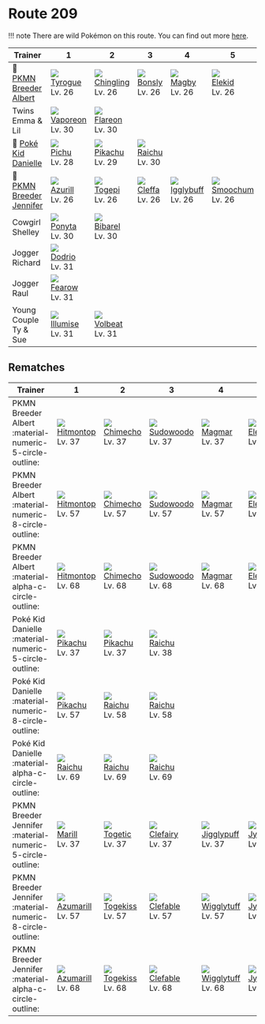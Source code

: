 # Route 209

!!! note
    There are wild Pokémon on this route. You can find out more [here](../../wild_pokemon/route_209/).


Trainer                                      | 1                                | 2                                 | 3                              | 4                                 | 5                                | 6
---                                          | ---                              | ---                               | ---                            | ---                               | ---                              | ---
:repeat: [PKMN Breeder Albert](#rematches)   | ![][236]<br>[Tyrogue]<br>Lv. 26  | ![][433]<br>[Chingling]<br>Lv. 26 | ![][438]<br>[Bonsly]<br>Lv. 26 | ![][240]<br>[Magby]<br>Lv. 26     | ![][239]<br>[Elekid]<br>Lv. 26   | ![][439]<br>[Mime Jr.]<br>Lv. 26
Twins Emma & Lil                             | ![][134]<br>[Vaporeon]<br>Lv. 30 | ![][136]<br>[Flareon]<br>Lv. 30   | &nbsp;                         | &nbsp;                            | &nbsp;                           | &nbsp;
:repeat: [Poké Kid Danielle](#rematches)     | ![][172]<br>[Pichu]<br>Lv. 28    | ![][025]<br>[Pikachu]<br>Lv. 29   | ![][026]<br>[Raichu]<br>Lv. 30 | &nbsp;                            | &nbsp;                           | &nbsp;
:repeat: [PKMN Breeder Jennifer](#rematches) | ![][298]<br>[Azurill]<br>Lv. 26  | ![][175]<br>[Togepi]<br>Lv. 26    | ![][173]<br>[Cleffa]<br>Lv. 26 | ![][174]<br>[Igglybuff]<br>Lv. 26 | ![][238]<br>[Smoochum]<br>Lv. 26 | ![][406]<br>[Budew]<br>Lv. 26
Cowgirl Shelley                              | ![][077]<br>[Ponyta]<br>Lv. 30   | ![][400]<br>[Bibarel]<br>Lv. 30   | &nbsp;                         | &nbsp;                            | &nbsp;                           | &nbsp;
Jogger Richard                               | ![][085]<br>[Dodrio]<br>Lv. 31   | &nbsp;                            | &nbsp;                         | &nbsp;                            | &nbsp;                           | &nbsp;
Jogger Raul                                  | ![][022]<br>[Fearow]<br>Lv. 31   | &nbsp;                            | &nbsp;                         | &nbsp;                            | &nbsp;                           | &nbsp;
Young Couple Ty & Sue                        | ![][314]<br>[Illumise]<br>Lv. 31 | ![][313]<br>[Volbeat]<br>Lv. 31   | &nbsp;                         | &nbsp;                            | &nbsp;                           | &nbsp;

## Rematches

Trainer                                                   | 1                                 | 2                                | 3                                 | 4                                  | 5                                  | 6
---                                                       | ---                               | ---                              | ---                               | ---                                | ---                                | ---
PKMN Breeder Albert :material-numeric-5-circle-outline:   | ![][237]<br>[Hitmontop]<br>Lv. 37 | ![][358]<br>[Chimecho]<br>Lv. 37 | ![][185]<br>[Sudowoodo]<br>Lv. 37 | ![][126]<br>[Magmar]<br>Lv. 37     | ![][125]<br>[Electabuzz]<br>Lv. 37 | ![][122]<br>[Mr. Mime]<br>Lv. 37
PKMN Breeder Albert :material-numeric-8-circle-outline:   | ![][237]<br>[Hitmontop]<br>Lv. 57 | ![][358]<br>[Chimecho]<br>Lv. 57 | ![][185]<br>[Sudowoodo]<br>Lv. 57 | ![][126]<br>[Magmar]<br>Lv. 57     | ![][125]<br>[Electabuzz]<br>Lv. 57 | ![][122]<br>[Mr. Mime]<br>Lv. 57
PKMN Breeder Albert :material-alpha-c-circle-outline:     | ![][237]<br>[Hitmontop]<br>Lv. 68 | ![][358]<br>[Chimecho]<br>Lv. 68 | ![][185]<br>[Sudowoodo]<br>Lv. 68 | ![][126]<br>[Magmar]<br>Lv. 68     | ![][125]<br>[Electabuzz]<br>Lv. 68 | ![][122]<br>[Mr. Mime]<br>Lv. 68
Poké Kid Danielle :material-numeric-5-circle-outline:     | ![][025]<br>[Pikachu]<br>Lv. 37   | ![][025]<br>[Pikachu]<br>Lv. 37  | ![][026]<br>[Raichu]<br>Lv. 38    | &nbsp;                             | &nbsp;                             | &nbsp;
Poké Kid Danielle :material-numeric-8-circle-outline:     | ![][025]<br>[Pikachu]<br>Lv. 57   | ![][026]<br>[Raichu]<br>Lv. 58   | ![][026]<br>[Raichu]<br>Lv. 58    | &nbsp;                             | &nbsp;                             | &nbsp;
Poké Kid Danielle :material-alpha-c-circle-outline:       | ![][026]<br>[Raichu]<br>Lv. 69    | ![][026]<br>[Raichu]<br>Lv. 69   | ![][026]<br>[Raichu]<br>Lv. 69    | &nbsp;                             | &nbsp;                             | &nbsp;
PKMN Breeder Jennifer :material-numeric-5-circle-outline: | ![][183]<br>[Marill]<br>Lv. 37    | ![][176]<br>[Togetic]<br>Lv. 37  | ![][035]<br>[Clefairy]<br>Lv. 37  | ![][039]<br>[Jigglypuff]<br>Lv. 37 | ![][124]<br>[Jynx]<br>Lv. 37       | ![][315]<br>[Roselia]<br>Lv. 37
PKMN Breeder Jennifer :material-numeric-8-circle-outline: | ![][184]<br>[Azumarill]<br>Lv. 57 | ![][468]<br>[Togekiss]<br>Lv. 57 | ![][036]<br>[Clefable]<br>Lv. 57  | ![][040]<br>[Wigglytuff]<br>Lv. 57 | ![][124]<br>[Jynx]<br>Lv. 57       | ![][407]<br>[Roserade]<br>Lv. 57
PKMN Breeder Jennifer :material-alpha-c-circle-outline:   | ![][184]<br>[Azumarill]<br>Lv. 68 | ![][468]<br>[Togekiss]<br>Lv. 68 | ![][036]<br>[Clefable]<br>Lv. 68  | ![][040]<br>[Wigglytuff]<br>Lv. 68 | ![][124]<br>[Jynx]<br>Lv. 68       | ![][407]<br>[Roserade]<br>Lv. 68

[Fearow]: ../../pokemons/022/
[Pikachu]: ../../pokemons/025/
[Raichu]: ../../pokemons/026/
[Clefairy]: ../../pokemons/035/
[Clefable]: ../../pokemons/036/
[Jigglypuff]: ../../pokemons/039/
[Wigglytuff]: ../../pokemons/040/
[Ponyta]: ../../pokemons/077/
[Dodrio]: ../../pokemons/085/
[Mr. Mime]: ../../pokemons/122/
[Jynx]: ../../pokemons/124/
[Electabuzz]: ../../pokemons/125/
[Magmar]: ../../pokemons/126/
[Vaporeon]: ../../pokemons/134/
[Flareon]: ../../pokemons/136/
[Pichu]: ../../pokemons/172/
[Cleffa]: ../../pokemons/173/
[Igglybuff]: ../../pokemons/174/
[Togepi]: ../../pokemons/175/
[Togetic]: ../../pokemons/176/
[Marill]: ../../pokemons/183/
[Azumarill]: ../../pokemons/184/
[Sudowoodo]: ../../pokemons/185/
[Tyrogue]: ../../pokemons/236/
[Hitmontop]: ../../pokemons/237/
[Smoochum]: ../../pokemons/238/
[Elekid]: ../../pokemons/239/
[Magby]: ../../pokemons/240/
[Azurill]: ../../pokemons/298/
[Volbeat]: ../../pokemons/313/
[Illumise]: ../../pokemons/314/
[Roselia]: ../../pokemons/315/
[Chimecho]: ../../pokemons/358/
[Bibarel]: ../../pokemons/400/
[Budew]: ../../pokemons/406/
[Roserade]: ../../pokemons/407/
[Chingling]: ../../pokemons/433/
[Bonsly]: ../../pokemons/438/
[Mime Jr.]: ../../pokemons/439/
[Togekiss]: ../../pokemons/468/
[022]: ../img/pokemon/022.png
[025]: ../img/pokemon/025.png
[026]: ../img/pokemon/026.png
[035]: ../img/pokemon/035.png
[036]: ../img/pokemon/036.png
[039]: ../img/pokemon/039.png
[040]: ../img/pokemon/040.png
[077]: ../img/pokemon/077.png
[085]: ../img/pokemon/085.png
[122]: ../img/pokemon/122.png
[124]: ../img/pokemon/124.png
[125]: ../img/pokemon/125.png
[126]: ../img/pokemon/126.png
[134]: ../img/pokemon/134.png
[136]: ../img/pokemon/136.png
[172]: ../img/pokemon/172.png
[173]: ../img/pokemon/173.png
[174]: ../img/pokemon/174.png
[175]: ../img/pokemon/175.png
[176]: ../img/pokemon/176.png
[183]: ../img/pokemon/183.png
[184]: ../img/pokemon/184.png
[185]: ../img/pokemon/185.png
[236]: ../img/pokemon/236.png
[237]: ../img/pokemon/237.png
[238]: ../img/pokemon/238.png
[239]: ../img/pokemon/239.png
[240]: ../img/pokemon/240.png
[298]: ../img/pokemon/298.png
[313]: ../img/pokemon/313.png
[314]: ../img/pokemon/314.png
[315]: ../img/pokemon/315.png
[358]: ../img/pokemon/358.png
[400]: ../img/pokemon/400.png
[406]: ../img/pokemon/406.png
[407]: ../img/pokemon/407.png
[433]: ../img/pokemon/433.png
[438]: ../img/pokemon/438.png
[439]: ../img/pokemon/439.png
[468]: ../img/pokemon/468.png
